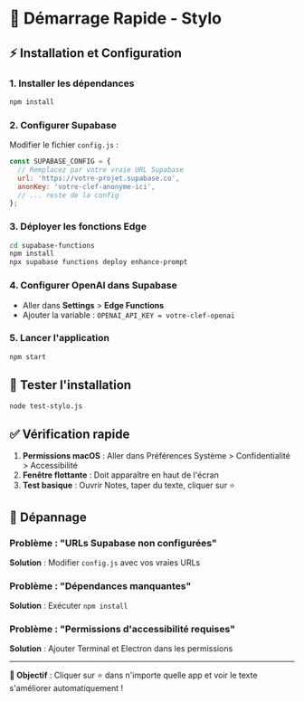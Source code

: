 # 🚀 Démarrage Rapide - Stylo

## ⚡ Installation et Configuration

### 1. **Installer les dépendances**
```bash
npm install
```

### 2. **Configurer Supabase**
Modifier le fichier `config.js` :

```javascript
const SUPABASE_CONFIG = {
  // Remplacez par votre vraie URL Supabase
  url: 'https://votre-projet.supabase.co',
  anonKey: 'votre-clef-anonyme-ici',
  // ... reste de la config
};
```

### 3. **Déployer les fonctions Edge**
```bash
cd supabase-functions
npm install
npx supabase functions deploy enhance-prompt
```

### 4. **Configurer OpenAI dans Supabase**
- Aller dans **Settings** > **Edge Functions**
- Ajouter la variable : `OPENAI_API_KEY = votre-clef-openai`

### 5. **Lancer l'application**
```bash
npm start
```

## 🧪 Tester l'installation
```bash
node test-stylo.js
```

## ✅ Vérification rapide

1. **Permissions macOS** : Aller dans Préférences Système > Confidentialité > Accessibilité
2. **Fenêtre flottante** : Doit apparaître en haut de l'écran
3. **Test basique** : Ouvrir Notes, taper du texte, cliquer sur ⭐

## 🔧 Dépannage

### Problème : "URLs Supabase non configurées"
**Solution** : Modifier `config.js` avec vos vraies URLs

### Problème : "Dépendances manquantes"
**Solution** : Exécuter `npm install`

### Problème : "Permissions d'accessibilité requises"
**Solution** : Ajouter Terminal et Electron dans les permissions

---

**🎯 Objectif** : Cliquer sur ⭐ dans n'importe quelle app et voir le texte s'améliorer automatiquement !
